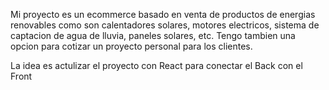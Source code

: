 Mi proyecto es un ecommerce basado en venta de productos de energias renovables como son calentadores solares, motores electricos, sistema de captacion de agua de lluvia, paneles solares, etc. Tengo tambien una opcion para cotizar un proyecto personal para los clientes.

La idea es actulizar el proyecto con React para conectar el Back con el Front